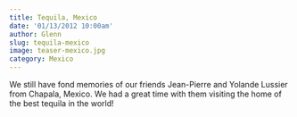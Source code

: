 ```yaml
---
title: Tequila, Mexico
date: '01/13/2012 10:00am'
author: Glenn
slug: tequila-mexico
image: teaser-mexico.jpg
category: Mexico
---
```

We still have fond memories of our friends Jean-Pierre and Yolande Lussier from Chapala, Mexico. We had a great time with them visiting the home of the best tequila in the world!
